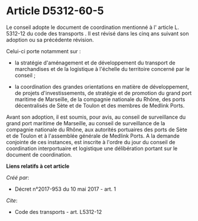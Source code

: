 # Article D5312-60-5

Le conseil adopte le document de coordination mentionné à l'
article L. 5312-12 du code des transports
. Il est révisé dans les cinq ans suivant son adoption ou sa précédente révision.

Celui-ci porte notamment sur :

- la stratégie d'aménagement et de développement du transport de marchandises et de la logistique à l'échelle du territoire
concerné par le conseil ;

- la coordination des grandes orientations en matière de développement, de projets d'investissements, de stratégie et de
promotion du grand port maritime de Marseille, de la compagnie nationale du Rhône, des ports décentralisés de Sète et de
Toulon et des membres de Medlink Ports.

Avant son adoption, il est soumis, pour avis, au conseil de surveillance du grand port maritime de Marseille, au conseil de
surveillance de la compagnie nationale du Rhône, aux autorités portuaires des ports de Sète et de Toulon et à l'assemblée
générale de Medlink Ports. A la demande conjointe de ces instances, est inscrite à l'ordre du jour du conseil de coordination
interportuaire et logistique une délibération portant sur le document de coordination.

**Liens relatifs à cet article**

_Créé par_:

  - Décret n°2017-953 du 10 mai 2017 - art. 1

_Cite_:

  - Code des transports - art. L5312-12
